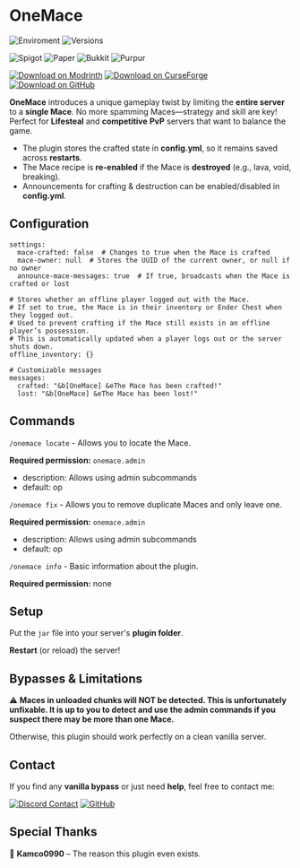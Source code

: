 # OneMace
![Enviroment](https://img.shields.io/badge/Enviroment-Server-blue?logo=data%3Aimage%2Fpng%3Bbase64%2CiVBORw0KGgoAAAANSUhEUgAAAEAAAABACAYAAACqaXHeAAABhWlDQ1BJQ0MgcHJvZmlsZQAAKJF9kT1Iw0AYht%2BmalUqDnYQEclQneyiIo6likWwUNoKrTqYXPoHTRqSFBdHwbXg4M9i1cHFWVcHV0EQ%2FAFxdnBSdJESv0sKLWI8uLuH97735e47QGhUmGp2RQFVs4xUPCZmc6ti4BU9CKCP1jGJmXoivZiB5%2Fi6h4%2FvdxGe5V335xhQ8iYDfCJxlOmGRbxBPLtp6Zz3iUOsJCnE58STBl2Q%2BJHrsstvnIsOCzwzZGRS88QhYrHYwXIHs5KhEs8QhxVVo3wh67LCeYuzWqmx1j35C4N5bSXNdZqjiGMJCSQhQkYNZVRgIUK7RoqJFJ3HPPwjjj9JLplcZTByLKAKFZLjB%2F%2BD3701C9NTblIwBnS%2F2PbHOBDYBZp12%2F4%2Btu3mCeB%2FBq60tr%2FaAOY%2BSa%2B3tfARMLgNXFy3NXkPuNwBhp90yZAcyU9TKBSA9zP6phwwdAv0r7l9a53j9AHIUK%2BWb4CDQ2CiSNnrHu%2Fu7ezbvzWt%2Fv0ATphymIBZ6aQAAAAGYktHRAAKAAwAGd6C8noAAAAJcEhZcwAADdcAAA3XAUIom3gAAAAHdElNRQfoBgcOHRYlcgoRAAABRklEQVR42u2YMUoDQRRAX0axUzCteIZ4hKn0FDmFhalSWKkgnkHt9AQWwhzBNr2tBGNno82ACwm6EZvxvwdTzP8s7P8zu8w8EJHIDABKKfvAFXAIbP%2Fzmt%2BAR2CSc54NavFPwDDY4s%2BBUaorPwy4%2B3eBy1S3fVSOUoBv%2Fjt2UmMv%2FA6cAHt1TGqsb36JzcYaMM05X3Tm56UUgLOe%2BSVa2wE3K2LXa%2BSbb8BgRWxjjXzzDRj%2FEBv3fOarY6WUj8Z%2BglPgtlPcKbDVM998A%2F6cVM%2FGUXlN9WIQlYdUDwvzgMW%2FAMcp5zwDRsA9sAhQ%2BAK4Aw5yzs8aEZHY6AR1gjpBnaBOsLHrsE6wM9cJohPUCeoE0Qn%2BHp0gOkGdoE5QRMKiE9QJ6gR1gjrBxq7DOsHOXCeITlAnqBNEJ%2Fh7dILoBHWCOkERCcsncuextWq5TzoAAAAASUVORK5CYII%3D&color=blue)
![Versions](https://img.shields.io/modrinth/game-versions/onemace?&label=Versions&color=%23249141)


![Spigot](https://img.shields.io/badge/Available%20for-Spigot-%23ED8106?logo=spigotmc)
![Paper](https://img.shields.io/badge/Available%20for-Paper-%23ED8106?style=flat&logo=data%3Aimage%2Fpng%3Bbase64%2CiVBORw0KGgoAAAANSUhEUgAAACAAAAAgCAYAAABzenr0AAAABmJLR0QA%2FwD%2FAP%2BgvaeTAAAACXBIWXMAAABfAAAAXwEqnu0dAAAAB3RJTUUH4AYQAzU3HQPK%2FQAAAtxJREFUWMO91k9oXFUUBvDfnfeYNG1hUrCbbhpwIQoVoYgiLkoXRcGVW6G4qBqwZaJCKYJKumoL%2FTMtqUWXbkRIddEWChpFFNpNt239Q5D%2BWVihNJYkMGaui0yGycy8znuZJGf14N17v3PPd77vnhBjtJERJpSN%2BAGvYr60oeBnnTRivglOMJxuCPBJr0t9g60dvxrrmkA4YYeyaalnei6IHq8bBeGMrw25K2SAL1FwL10Hnj8RfSZIciy%2FsWYJhPNeVHcFT%2FW4aRSbX%2B2RuhgGlWH4QsWCn%2FG83kfVBXXR5q4%2FVWlpQJ6%2FtOChmAk%2BK7rVEzxoRBbTVfJ8QMOkoCyrgNFfSqbwYZYCllgoxvML6i5jRwebnTGtbFLd1JMUkDuBMGGrbb4XvdR3ceKcOcdwp58CoG8PhJrPbTObAzxKveegDwz5ve%2FZqYuQqYJwyn6JCxjOUaRF%2F9kTP%2FJLqJnBaN8dVWnPJgzHjNrkJ4md%2BRrDggVPx8Puh5qpXOBNBaygIJCEmh8NmxFygvOPhyrxsPvhtDG8mWtXUwGtJgynHJX6mFz2uXzIjThud1OWuyXOi7n33mslEGr%2BltiuiCFGX8Vx%2B1sKGXGty2afFKUlBSxTsL2gDx1ZBgcVM0X9RMN37QkcwVyOWzeUvBGrjrc54q9Cj8enX4z7tpVArDoeq7Yo2SO6TU8y6ubtiodcboGfc0L0yiqcvKWAnj4QJpRVTArewrDgkU12xnc9agPfp%2BHqKt%2Bw2VhVyUxgRTIX7I1jprvGrCF38rhoBpU347jn2nsge20nOIkhv60avEMBCh90xjVsGWiCaVNA8QRCDpstoAADlXJlzGG2qALWJoFgUclorKpIPCu4LmT66uPuV3nQKNsXxzyAeNAtvBxI1JzF27TNg8Hd7p4c7PafdiplSWkWY9X7LYPjD%2FyLd7qOKDKWh5oHrbm%2F5Go85LVBC1i0Apeab96fawEO%2FwNRMeOb35r5BQAAAABJRU5ErkJggg%3D%3D&color=blue)
![Bukkit](https://img.shields.io/badge/Available%20for-Bukkit-yellow?style=flat&logo=data%3Aimage%2Fpng%3Bbase64%2CiVBORw0KGgoAAAANSUhEUgAAACAAAAAgCAYAAABzenr0AAAABmJLR0QA%2FwD%2FAP%2BgvaeTAAAACXBIWXMAAAsTAAALEwEAmpwYAAAAB3RJTUUH3wkJASkS6ZmtNQAACLxJREFUWMONV0uMnEcR%2Fqq6573P2fXa67UnfgQnRHbieO04D3MwUqIEsTkYCZFTciEHjgjJygECNw5w5QIHxIUcDDESQiCTQCTLkSVPZOPFr2xMNnb2%2FZrnP%2F%2Ff3VUcZmaza6%2FttDSaX93qqq%2Bqvno04RHr6NGjvwHw2lZn1loMDw%2FDWnvfmarWieits2fPlh8mf9PNXbt25YrFIm%2Fcy1hTUmDPplvU%2FlljkEoxrGFANxwTAar1JEjPyy%2B%2FXNh49dy5c417RW209l0A39249%2BI3djxTGupNERGstWBiYBBAtn2eSqfaylcBxIBhg0Ihr0FBFz%2Bbv3R3dV2fAqgQ0U%2Fef%2F%2F9K1t6AMBBIjq6cWO4N4ft%2FXkAQDqdbgPY%2FhWAddExoKxqjKH%2BvhyCQl2Q8XvkV7YMwfj4%2BCEA2FZMZ4J0TpJOCKIGUg0CgZDP5MHMQDbVBaCdeAPkAAIMsXJFoAoM9WThpRObNMAEnbo9%2F%2FT4%2BLgAQLlcvkrHjh0bUtU%2FAzh44rnh%2FtJY3iAAWATggMdnp9FXW4PNWow8N4JUT0pxeAgYzHzlAFHgkyWgksA3Par%2FqSJ4xtqR4yoDg0AKwAjQTDz94b1LK3dnqgAwyczfswBgjCkCKAYBgiggwGCaAALSOSAdCCZHsBlVk1HAO8CbNomyBhBVzQKIFSSA5QBiRdYlEN%2F2TCUhJM6pKAaJCACKAGDHxsaQJAmYGVOfN3DtZgX9WcIPDxJ2DhNyx4fBQ7sVAExPqm3tnTros6oiZ4CnikDOgg4MKADYyGMolQIaHnz7OpL%2FJpgLjD%2B6LCpKWFpudsmv6xxIp9MgIlSrAVHkQQ7IW0bBEsxwVnlbblOCo%2BmBpgdEdZ2GedtJQWiqJwUlAtdXQA0HDozFuqAS1rNOiUjvy4L9%2B%2FdDRNCfAW4sXUc1VvCnEWi1DfmpAzmFAslKrFiNgZzRzEoM5Lx2zFJtBUzOO2gjoOIsEic6J4yxnTupR0hnZmYAgFRViWgzgFOnTuHZZ5%2FF6uoq3v3ZT%2FXu5bvA%2BRUAwNCA1Z%2F%2FeAw7hlO69mkF8VRVTc7odia1OdvJBmC2Ifqrf8W63FRADYAcisUhnPrOBFlrcebMGVpYWFAAWqvVNgNgZjCzMjOCKEQBaDtWnfRUBVRFFQqldkBUO99QKAQQaVOlW%2BekLZuYGapKqkqd7c0AnHNotVpgZkxMTKDR%2BKpqBh%2Fpvy9eVHHL0pg16uO8spAWrnth24EKUpNhee2VIRCR1i8uIKwlIG7QytwsHDElSULUToOwFQCN4xhEhFdffVWZeb3YLC8vyzvvnNe5uVVVNUKUV3iI3gpCJKKqAkB3bk%2FLL98awlDB6OztObiohapJ4Z9zM9Qgy957AsCqKsys9kFdKkkSGGM0n8%2FDWis9uaw%2BXyBZLEDc%2FqcV2ZwACB3FoeNSHR6AmOUl0Ybq2sheRHComywpG1JR7ihnIvJb9YJupmkcxwCAwcFB7e3t1UKI5QdDRpwnabx2UkLpiaCqgYgCAK%2BqQkTBRsvSe%2F23IklTZ8e%2BhZVdA3DOUfjyS0arxQAMAAbg0fno6lRVxT0tZv3Xpp2qQgWKoKqeiBwzO2Z2xhhHRIlJZx0XhrzpHw35gaEAIMrn80mpVJI9e%2FYAQKvTaZwxRu3q6mplYGDgFwDyk5OTb9%2B4cePFXC6nJ06c0IGBgS4AoZ6%2BQK98X9Cs%2B0p%2BwEdLS05VvbU2AEiYWUTE5aKapq4tinEtaZUqdmG5GUVRRIuLi5lSqcRxHP8OwJ0QQnz16tWa%2FeijjzyAP3WsniAi9Pb24vjx49qpWAJAlY3g6ec94tg3pqZ8vV51ROQymUyw1nprbYiiqGlAxgx%2BM21T1trCgKv%2Bb64eRREvLCz40dFR22q1%2FnH58uVPHzQPbAqHqmq1WtVWqyUAQl9fXxARX61WXaFQSEQkqdVqzjnn4jh2URRFwqR3e4aNMRaLtYYnorqqmiRJki%2B%2B%2BIKMMfLAkQybBqt2va5WqwIgWGulVCqFdDrtW62WazabzjkXV6vVVqvVihuNRpwkSVRRdfOUdSxM03PTvjOiGedcZnp62jnnNgHgLczf2Cyky4FOqgUAvsN8p6qxqrYKhYIfHh4mAE0A9VwmnTxz6OC2kZERiEhdROqvv%2F764BtvvLHtXg%2FcB6Dbpbr%2FXRCdFAkiEojItccVJEQUx3Fct9YmAJqZZrWx88JfV7Z9PlnPQprMXCOi%2BszMzHw2m00eCaCrvOuJ9Sxok1GYOaiqZ2ZHRDGAlqo20%2Bm0J6ImVJs9S3eatDi7aqxtiUhDVRvz8%2FMrPT09cm8I7D2Kf6%2BqHzrn%2Bs%2BfP%2F82EW0%2FduyYjo2NaQhBlpaWhIhCkiSBiLyqrnsiSRIAaLlMLpp94nhid%2ByLlqbuxFNTU5GqRnv37v2kVCptX1tbW37gWN5dExMT240xf1fVx99880335JNPdq2NVTUiogaAhnOufuvWrXocxzXvfVyr1SoiEgGIjTFy9uxZv7S0RKpaNcacuXTpEnXuPjwEG0PhvYf3Hh0Ldf3h0SaGdMqxqGoA4HO5HPX399tsNsujo6OWmT0zh869xkNfRlut6elpNJtNZLNZHDhwgPr6%2BiwRpY0xGsdxvV6vo7%2B%2Fv3ffvn2j5XL58uHDh5%2FKZrPGGCOPPfZY6vTp0x9uIPR9ix8FoNFooF6vo1arrVveCTgDIBGhhYWFJjOniYiY2UxOTk5%2B%2FPHHl%2FL5vFVVIyL8td6G3XXkyJHFK1eunAZgrl279iPv%2FXMAqFwu044dO0wcx%2BmRkRHcvn2b79y5w5lMxhSLxdQHH3xgR0ZGUiGEkqo2i8XiTAjhb8ys5XI52jLMj%2FLA%2BPj4e0T07W7Oj46OhkwmE2cymejmzZtLIlJj5sYLL7yQv3DhwvTJkycHd%2B%2FenU2n0%2B6ll146d%2BjQofceyrOv8Tz%2FtaqeJCKnqgmARFVbRBQBiAA0RaQJICKilqrGABwzNwH8pVwuzz5M%2Fv8B%2BdEM4Dod%2B6AAAAAASUVORK5CYII%3D&)
![Purpur](https://img.shields.io/badge/Available%20for-Purpur-purple?style=flat&logo=data%3Aimage%2Fpng%3Bbase64%2CiVBORw0KGgoAAAANSUhEUgAAACAAAAAgCAYAAABzenr0AAAAAXNSR0IArs4c6QAAAARnQU1BAACxjwv8YQUAAAAJcEhZcwAACxMAAAsTAQCanBgAAAAYdEVYdFNvZnR3YXJlAFBhaW50Lk5FVCA1LjEuN4vW9zkAAAC2ZVhJZklJKgAIAAAABQAaAQUAAQAAAEoAAAAbAQUAAQAAAFIAAAAoAQMAAQAAAAIAAAAxAQIAEAAAAFoAAABphwQAAQAAAGoAAAAAAAAASRkBAOgDAABJGQEA6AMAAFBhaW50Lk5FVCA1LjEuNwADAACQBwAEAAAAMDIzMAGgAwABAAAAAQAAAAWgBAABAAAAlAAAAAAAAAACAAEAAgAEAAAAUjk4AAIABwAEAAAAMDEwMAAAAADjQAdDcBQndgAACG1JREFUWEeVl3mMXVUdxz%2Fn3LPc995MZ7pali60CJRKAQtCy%2FYXgi1NBMRGaFCj%2FkE0BmI0SkvAQAwqEqMIsjTKVowFW8oixgIJhQCxFGqkjNYqDZQWCl2mnZl3z%2Bof93XKtLXALznJu%2B%2Bce77f8%2F0t53cFn9DmPpTxBRQJvII5f4C%2BebD6Sph%2FNzxxlTjwlcPax14956FMUCDy8DheZBbqgLKOR6xjfaNdk%2BoegPt%2F%2BPG2%2FshVc5dlKluDAojEGJm5QmS6ZOKBssKZwCJbIWzFg6Vja7MNUUJrEH7508ND%2FN%2FZ8%2B7P9Lfq3yJD0AjtuFhmZsvEqiR4WQdotkEHaLQ52Tq%2BZCvesBXLS49vDUIW0ByA6%2B4%2BNJQ88A%2BAU1Zk3u%2BFWNSSZkG39twqM1NaQyxWkZe72zX7rgGY9iYYz%2FpRA1ynA40ic3vZpnfqZmgOwdsT4Gdf60h4gI2gdcqKjNf75ZaJ6SLz5SLSazyVCiTj6SsrHrWOoe69NUAqANBF4qIiMst4pA6U1jFgKx4uHRsa7fpAzSH4xor9sAJg9p8yg7Z%2ByDVwj8hcLjPjZGLZaxew6ewVXGAc5%2BiA0IFkK55tOZ5RDorIXJn4vAlo4xBF4uUEj3cPMtE6FpUVVVnxQOl4v9GGJMG24ZJnRU3gM49lkgSvkcpzocycLRNPhoLnja%2BDqUjQaNNlPJdYx3EqEKzHG0cqIrZ0qCKyuUg8kmGHTHU22ACNIU6zji%2FainXNIVZlSWi0YcFzoo4BISAKUIHvysy8lFhsPM8fvQ1KD717YOwuKB17m23us44V1jHDONbpwNqy4jgVedp67raeHaUH42HsbjhrKTTbrO0dYIkJnI5gcVB1bA274MTHM8AsmbjWBN5VgW3W8bB1bCzb8PhJ8JWXQGSkzMwvEqcZR9IBaTzZeLL2FNbx97LNqtLhuvtBZ5AZyEyWict0YKoJTCgit2TB3%2Bav6bjg5JUZ4CwBM23FgA6cpQLCeF61FcutZ6cOnC4T83TAdPy8rgg8OnEzYXAc88uKOTqA8QRbsbpVsabwdBWZS4vImcZTFJEXywpk5i1g9fkvdQicvjwDnC0y44EVzTbTjeMy45mmA%2F3G0a8iyjiyimwrEg9n2K5iHdXWQbNNr3Vcah2TVQDrSdrT0oEx2rO5SCwvHX1lmwsRROCv573SiQHT8Zmu0weR2JQlN6vAvcYhVeTJsmKsCWxViTtaQ2yXGcbshqlbYMJOGDXArtKx1Dr6rGeycTxmPFoFllWGG5Ogr3sv6IDquAz2FSLtwbj9RLoGQQUoHS8Yz%2FqyYoHxlLZiRmuAHzSGOObod6GnH4pYp5RxHGkrrtaeuWVFNp6LjecN4JlGBVmOOCjmwwTsfvBkHbSGYNyOThrVc7qI3Gs8r1vPVBX5nox8XWS6s6DMgstl4lrtmaED%2F9SBpcZTGE8uHZQVzPj3MHgyHjGCwD7w0jGxa7BT3UQNbh3COqR1bEFwlwr8xnje1YHPqcgS4AYdOM94dhSJO3TgttYAmzsgwniYsqVWQAcwgU%2FpQNLhYAU2GMdYW3G1SBw1eg%2FYapgE1qN0AJl5PRpuNJ6V1uOsw6nIE5M2cH0WvDZmN%2BiI2if3vhKcYUKG78jEVO1Zrz5MwNQxMN06ZljHaJX4tkxcvr2JMDUIpkOkNQA9uyBK%2FmIclQ6wfRSrtpxAzmKEj4X2%2BKcmAYLLBFyjIxOM41gdOOEgF1hPqSKrdGC1dSTtmXlkP4utY451ROOJtqoDdMwu6BpAWE%2B2jjRtK6p0MHNjh0DorHfMXriBxUXkVONJMvGcCTyiA%2BVIBfafMABrisDNOtBXVnSrwEbr2NZsM713Tx2gPf3D74gOIE7Ul4z2YB3HqMAHOtCnAz0qsElkfm48q3XAqQg6fjgGagWGN5SwV2buLyK3NSrGGcc%2FjONc47hKJsY7C6euJXcCVIhEnv4OZBidBd%2BUmS9Yx6vGM1Em7syCpRl2ter0FirUaX6wAp16MGpPPbqGeKus%2BJcJzLOOXuM5okhcIxOXvHUsxniC8aTuAQoyCwR8XwWmGEe3DlykAptFZpPXdWdUxHqozjhQAaE9sdmGRlXXgNYgGI%2ByjqAit%2BvAi9aRdeCzqr4xpxjHkdazuEicaes74hXj%2BbUOOB0ojIfeXTBp2zBw2EfkQAXazTYzj1%2BHbA3C2B2d9HRk45HG4YE%2FF5FbtOdN42iowNMm8JTxNHVgi8jcqiIrraOtA1LFWuquobrRMR6KyElFpBpBwDq4YQZrtWfd9mncJBPnDDWHswPjyNYjdACR2Skz96jA761jlnHMFollWXB7Fmzv3Q0qIlUg61CraQIgOCMW%2FETARht5Qe5r%2B6AuFD%2FeADLzpArcXCRmFpElInOUcfh9Fc24Og3H7wAEG4zHqYj4zzheNa7j51SfWgdEEXGNNhMy%2FIjMGWR%2BkWGFl6QavkNgyZ2C0f21z2WmX2Z%2BWySWqcgVJjDfOoIK%2BEa1vw03bYSpe4Z88maUijD17XquSPgi4nXg%2FCT5FrASwa8QfJBFTdSkujE9qFm%2Fb0Gm0Yag6rzu2cOnm0OcqwOiv5t7Jr1Tt%2BI7uxDdba5TEVtEro%2BSMGZ3rUAWLBKZHpl4Okr6VKw%2FVFSERhgJKUc8AVc%2BJiirWo3GEKjIRuX4nYrsnvgeN8nEaUHD%2BP7axyrAyomE0XsAmJUEN5IRKnJXFjV4FqDSweAcSoED7blTM7lzM5aOccazyHis9jxYJL5aRKzx3CkTC0WmkJkHgK2yVoLu9uEhDj%2FbsVdOyBhfu8TUpfZE7VmoI1NUAJl4R2T%2BCLwmU72rSDDqI8A%2FsW08OvN%2BmfnvEZlMFu%2F15sk7uvLUna1c7GxlWJPZ1cwM6EN%2Fhh3K%2FgcDpjxbjzc0ZgAAAABJRU5ErkJggg%3D%3D&color=purple)

[![Download on Modrinth](https://img.shields.io/modrinth/dt/onemace?style=flat&logo=modrinth&label=Download%20on%20Modrinth&link=https%3A%2F%2Fmodrinth.com%2Fmod%2Fmusichud)](https://modrinth.com/plugin/onemace)
[![Download on CurseForge](https://img.shields.io/curseforge/dt/1200411?logo=curseforge&label=Download%20on%20CurseForge)](https://www.curseforge.com/minecraft/bukkit-plugins/onemace)
[![Download on GitHub](https://img.shields.io/github/downloads/mattwhyy/OneMace/total?style=flat&logo=github&label=Download%20on%20GitHub)](https://github.com/mattwhyy/OneMace/releases)

**OneMace** introduces a unique gameplay twist by limiting the **entire server** to a **single Mace**. No more spamming Maces—strategy and skill are key! Perfect for **Lifesteal** and **competitive** **PvP** servers that want to balance the game.

- The plugin stores the crafted state in **config.yml**, so it remains saved across **restarts**.
- The Mace recipe is **re-enabled** if the Mace is **destroyed** (e.g., lava, void, breaking).
- Announcements for crafting & destruction can be enabled/disabled in **config.yml**.

## Configuration
```
settings:
  mace-crafted: false  # Changes to true when the Mace is crafted
  mace-owner: null  # Stores the UUID of the current owner, or null if no owner
  announce-mace-messages: true  # If true, broadcasts when the Mace is crafted or lost

# Stores whether an offline player logged out with the Mace.
# If set to true, the Mace is in their inventory or Ender Chest when they logged out.
# Used to prevent crafting if the Mace still exists in an offline player’s possession.
# This is automatically updated when a player logs out or the server shuts down.
offline_inventory: {}

# Customizable messages
messages:
  crafted: "&b[OneMace] &eThe Mace has been crafted!"
  lost: "&b[OneMace] &eThe Mace has been lost!"
```
## Commands
```/onemace locate``` -
Allows you to locate the Mace.

**Required permission:** 
```onemace.admin```
- description: Allows using admin subcommands
- default: op

```/onemace fix``` -
Allows you to remove duplicate Maces and only leave one.

**Required permission:** 
```onemace.admin```
- description: Allows using admin subcommands
- default: op

```/onemace info``` -
Basic information about the plugin.

**Required permission:** 
none

## Setup
Put the ```jar``` file into your server's **plugin folder**.

**Restart** (or reload) the server!

## Bypasses & Limitations
⚠️ **Maces in unloaded chunks will NOT be detected. This is unfortunately unfixable. It is up to you to detect and use the admin commands if you suspect there may be more than one Mace.**

Otherwise, this plugin should work perfectly on a clean vanilla server.
## Contact

If you find any **vanilla bypass** or just need **help**, feel free to contact me:

[![Discord Contact](https://img.shields.io/badge/Contact%20on-Discord-%235865f2?logo=discord&link=https%3A%2F%2Fdiscordapp.com%2Fusers%2F555629040455909406)](https://discord.com/users/555629040455909406)
[![GitHub](https://img.shields.io/badge/Contact%20on-GitHub-green?logo=github&link=left-https%3A%2F%2Fgithub.com%2Fmattwhyy%2FOneMace%2Fissues
)](https://github.com/mattwhyy/OneMace/issues)

## Special Thanks
💙 **Kamco0990** – The reason this plugin even exists.

